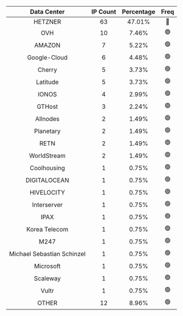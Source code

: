 | Data Center | IP Count | Percentage | Freq |
|:------------:|:--------:|:-----------:|:-----:|
| HETZNER | 63 | 47.01% | 🔴 |
| OVH | 10 | 7.46% | 🟢 |
| AMAZON | 7 | 5.22% | 🟢 |
| Google-Cloud | 6 | 4.48% | 🟢 |
| Cherry | 5 | 3.73% | 🟢 |
| Latitude | 5 | 3.73% | 🟢 |
| IONOS | 4 | 2.99% | 🟢 |
| GTHost | 3 | 2.24% | 🟢 |
| Allnodes | 2 | 1.49% | 🟢 |
| Planetary | 2 | 1.49% | 🟢 |
| RETN | 2 | 1.49% | 🟢 |
| WorldStream | 2 | 1.49% | 🟢 |
| Coolhousing | 1 | 0.75% | 🟢 |
| DIGITALOCEAN | 1 | 0.75% | 🟢 |
| HIVELOCITY | 1 | 0.75% | 🟢 |
| Interserver | 1 | 0.75% | 🟢 |
| IPAX | 1 | 0.75% | 🟢 |
| Korea Telecom | 1 | 0.75% | 🟢 |
| M247 | 1 | 0.75% | 🟢 |
| Michael Sebastian Schinzel | 1 | 0.75% | 🟢 |
| Microsoft | 1 | 0.75% | 🟢 |
| Scaleway | 1 | 0.75% | 🟢 |
| Vultr | 1 | 0.75% | 🟢 |
| OTHER | 12 | 8.96% | 🟢 |